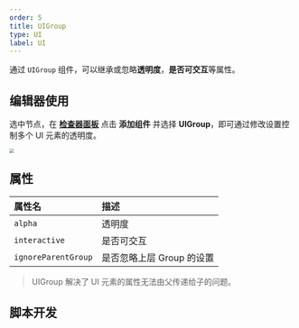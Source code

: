 ```yaml
---
order: 5
title: UIGroup
type: UI
label: UI
---
```


通过 `UIGroup` 组件，可以继承或忽略**透明度**，**是否可交互**等属性。

## 编辑器使用

选中节点，在 **[检查器面板](/docs/interface/inspector)** 点击 **添加组件** 并选择 **UIGroup**，即可通过修改设置控制多个 UI 元素的透明度。

<img src="https://mdn.alipayobjects.com/huamei_yo47yq/afts/img/A*PWGYRb7MJs4AAAAAAAAAAAAAehuCAQ/original" style="zoom:50%;" />

## 属性

| 属性名              | 描述                      |
| :------------------ | :------------------------ |
| `alpha`             | 透明度                    |
| `interactive`       | 是否可交互                |
| `ignoreParentGroup` | 是否忽略上层 Group 的设置 |

> UIGroup 解决了 UI 元素的属性无法由父传递给子的问题。

## 脚本开发

<playground src="xr-ar-simple.ts"></playground>

